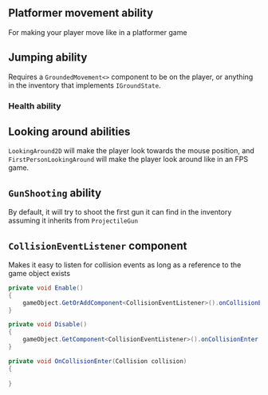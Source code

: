 ## Platformer movement ability
For making your player move like in a platformer game
## Jumping ability
Requires a `GroundedMovement<>` component to be on the player, or anything in the inventory that implements `IGroundState`.
### Health ability
## Looking around abilities
`LookingAround2D` will make the player look towards the mouse position, and `FirstPersonLookingAround` will make the player look around like in an FPS game.
## `GunShooting` ability
By default, it will try to shoot the first gun it can find in the inventory assuming it inherits from `ProjectileGun`
## `CollisionEventListener` component
Makes it easy to listen for collision events as long as a reference to the game object exists
```cs
private void Enable()
{
    gameObject.GetOrAddComponent<CollisionEventListener>().onCollisionEnter += OnCollisionEnter;
}

private void Disable()
{
    gameObject.GetComponent<CollisionEventListener>().onCollisionEnter -= OnCollisionEnter;
}

private void OnCollisionEnter(Collision collision)
{
    
}
```